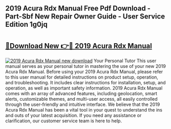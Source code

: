 ## 2019 Acura Rdx Manual Free Pdf Download - Part-Sbf New Repair Owner Guide - User Service Edition 1g0jq

# <h2><a href="http://bc28502.oget.top/?id=2019+Acura+Rdx+Manual">🔗Download New 👉🔴 2019 Acura Rdx Manual</a></h2>

[![2019 Acura Rdx Manual new download](https://i.imgur.com/5g1atiW.png)](http://bc28502.oget.top/?id=2019+Acura+Rdx+Manual)
Your Personal Tutor This user manual serves as your personal tutor in mastering the use of your new 2019 Acura Rdx Manual. Before using your 2019 Acura Rdx Manual, please refer to this user manual for detailed instructions on product setup, operation, and troubleshooting. It includes clear instructions for installation, setup, and operation, as well as important safety information. 2019 Acura Rdx Manual comes with an array of advanced features, including geolocation, smart alerts, customizable themes, and multi-user access, all easily controlled through the user-friendly and intuitive interface. We believe that the 2019 Acura Rdx Manual has been a vital tool in your quest to understand the ins and outs of your latest acquisition. If you need any assistance or clarification, our customer service team is here to help.
